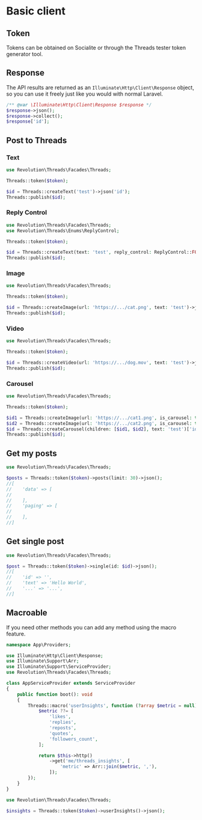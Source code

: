 Basic client
====

## Token

Tokens can be obtained on Socialite or through the Threads tester token generator tool.

## Response

The API results are returned as an `Illuminate\Http\Client\Response` object,
so you can use it freely just like you would with normal Laravel.

```php
/** @var \Illuminate\Http\Client\Response $response */
$response->json();
$response->collect();
$response['id'];
```

## Post to Threads

### Text

```php
use Revolution\Threads\Facades\Threads;

Threads::token($token);

$id = Threads::createText('test')->json('id');
Threads::publish($id);
```

### Reply Control

```php
use Revolution\Threads\Facades\Threads;
use Revolution\Threads\Enums\ReplyControl;

Threads::token($token);

$id = Threads::createText(text: 'test', reply_control: ReplyControl::FOLLOW)->json('id');
Threads::publish($id);
```

### Image

```php
use Revolution\Threads\Facades\Threads;

Threads::token($token);

$id = Threads::createImage(url: 'https://.../cat.png', text: 'test')->json('id');
Threads::publish($id);
```

### Video

```php
use Revolution\Threads\Facades\Threads;

Threads::token($token);

$id = Threads::createVideo(url: 'https://.../dog.mov', text: 'test')->json('id');
Threads::publish($id);
```

### Carousel

```php
use Revolution\Threads\Facades\Threads;

Threads::token($token);

$id1 = Threads::createImage(url: 'https://.../cat1.png', is_carousel: true)['id'];
$id2 = Threads::createImage(url: 'https://.../cat2.png', is_carousel: true)['id'];
$id = Threads::createCarousel(children: [$id1, $id2], text: 'test')['id'];
Threads::publish($id);
```

## Get my posts

```php
use Revolution\Threads\Facades\Threads;

$posts = Threads::token($token)->posts(limit: 30)->json();
//[
//    'data' => [
//
//    ],
//    'paging' => [
//
//    ],
//]
```

## Get single post

```php
use Revolution\Threads\Facades\Threads;

$post = Threads::token($token)->single(id: $id)->json();
//[
//    'id' => '',
//    'text' => 'Hello World',
//    '...' => '...',
//]
```

## Macroable

If you need other methods you can add any method using the macro feature.

```php
namespace App\Providers;

use Illuminate\Http\Client\Response;
use Illuminate\Support\Arr;
use Illuminate\Support\ServiceProvider;
use Revolution\Threads\Facades\Threads;

class AppServiceProvider extends ServiceProvider
{
    public function boot(): void
    {
        Threads::macro('userInsights', function (?array $metric = null): Response {
            $metric ??= [
                'likes',
                'replies',
                'reposts',
                'quotes',
                'followers_count',
            ];

            return $this->http()
                ->get('me/threads_insights', [
                    'metric' => Arr::join($metric, ','),
                ]);
        });
    }
}
```

```php
use Revolution\Threads\Facades\Threads;

$insights = Threads::token($token)->userInsights()->json();
```
